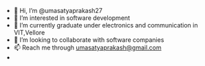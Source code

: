 - 👋 Hi, I’m @umasatyaprakash27
- 👀 I’m interested in software development
- 🌱 I’m currently graduate under electronics and communication in VIT,Vellore
- 💞️ I’m looking to collaborate with software companies
- 📫 Reach me through umasatyaprakash@gmail.com
- 

<!---
umasatyaprakash27/umasatyaprakash27 is a ✨ special ✨ repository because its `README.md` (this file) appears on your GitHub profile.
You can click the Preview link to take a look at your changes.
--->
